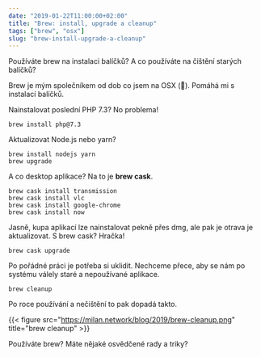 ```yaml
---
date: "2019-01-22T11:00:00+02:00"
title: "Brew: install, upgrade a cleanup"
tags: ["brew", "osx"]
slug: "brew-install-upgrade-a-cleanup"
---
```


Používáte brew na instalaci balíčků? A co používáte na čištění starých balíčků?

<!--more-->

Brew je mým společníkem od dob co jsem na OSX (:apple:). Pomáhá mi s instalací balíčků.

Nainstalovat poslední PHP 7.3? No problema!

```
brew install php@7.3
```

Aktualizovat Node.js nebo yarn?

```
brew install nodejs yarn
brew upgrade
```

A co desktop aplikace? Na to je **brew cask**.

```
brew cask install transmission
brew cask install vlc
brew cask install google-chrome
brew cask install now
```

Jasně, kupa aplikací lze nainstalovat pekně přes dmg, ale pak je otrava je aktualizovat. S brew cask? Hračka!

```
brew cask upgrade
```

Po pořádné práci je potřeba si uklidit. Nechceme přece, aby se nám po systému válely staré a nepoužívané aplikace.

```
brew cleanup
```

Po roce používání a nečištění to pak dopadá takto.

{{< figure src="https://milan.network/blog/2019/brew-cleanup.png" title="brew cleanup" >}}

Používáte brew? Máte nějaké osvědčené rady a triky?

